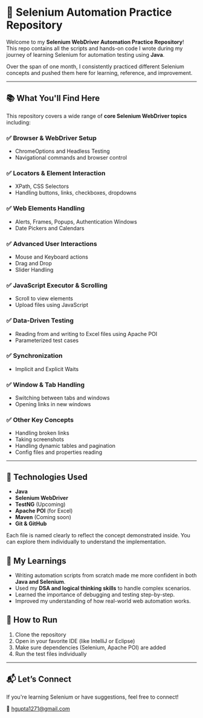 # 🧪 Selenium Automation Practice Repository

Welcome to my **Selenium WebDriver Automation Practice Repository**!  
This repo contains all the scripts and hands-on code I wrote during my journey of learning Selenium for automation testing using **Java**.

Over the span of one month, I consistently practiced different Selenium concepts and pushed them here for learning, reference, and improvement.

---

## 📚 What You'll Find Here

This repository covers a wide range of **core Selenium WebDriver topics** including:

### ✅ Browser & WebDriver Setup
- ChromeOptions and Headless Testing
- Navigational commands and browser control

### ✅ Locators & Element Interaction
- XPath, CSS Selectors
- Handling buttons, links, checkboxes, dropdowns

### ✅ Web Elements Handling
- Alerts, Frames, Popups, Authentication Windows
- Date Pickers and Calendars

### ✅ Advanced User Interactions
- Mouse and Keyboard actions
- Drag and Drop
- Slider Handling

### ✅ JavaScript Executor & Scrolling
- Scroll to view elements
- Upload files using JavaScript

### ✅ Data-Driven Testing
- Reading from and writing to Excel files using Apache POI
- Parameterized test cases

### ✅ Synchronization
- Implicit and Explicit Waits

### ✅ Window & Tab Handling
- Switching between tabs and windows
- Opening links in new windows

### ✅ Other Key Concepts
- Handling broken links
- Taking screenshots
- Handling dynamic tables and pagination
- Config files and properties reading

---

## 🚀 Technologies Used

- **Java**
- **Selenium WebDriver**
- **TestNG** (Upcoming)
- **Apache POI** (for Excel)
- **Maven** (Coming soon)
- **Git & GitHub**

Each file is named clearly to reflect the concept demonstrated inside. You can explore them individually to understand the implementation.

## 📌 My Learnings

- Writing automation scripts from scratch made me more confident in both **Java and Selenium**.
- Used my **DSA and logical thinking skills** to handle complex scenarios.
- Learned the importance of debugging and testing step-by-step.
- Improved my understanding of how real-world web automation works.

## 🔗 How to Run

1. Clone the repository
2. Open in your favorite IDE (like IntelliJ or Eclipse)
3. Make sure dependencies (Selenium, Apache POI) are added
4. Run the test files individually
---

## 📬 Let’s Connect

If you're learning Selenium or have suggestions, feel free to connect!

📧 hgupta1271@gmail.com 
